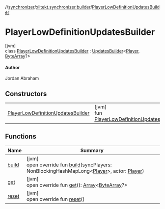 //[synchronizer](../../../index.md)/[xlitekt.synchronizer.builder](../index.md)/[PlayerLowDefinitionUpdatesBuilder](index.md)

# PlayerLowDefinitionUpdatesBuilder

[jvm]\
class [PlayerLowDefinitionUpdatesBuilder](index.md) : [UpdatesBuilder](../-updates-builder/index.md)&lt;[Player](../../../../game/game/xlitekt.game.actor.player/-player/index.md), [ByteArray](https://kotlinlang.org/api/latest/jvm/stdlib/kotlin/-byte-array/index.html)?&gt; 

#### Author

Jordan Abraham

## Constructors

| | |
|---|---|
| [PlayerLowDefinitionUpdatesBuilder](-player-low-definition-updates-builder.md) | [jvm]<br>fun [PlayerLowDefinitionUpdatesBuilder](-player-low-definition-updates-builder.md)() |

## Functions

| Name | Summary |
|---|---|
| [build](build.md) | [jvm]<br>open override fun [build](build.md)(syncPlayers: NonBlockingHashMapLong&lt;[Player](../../../../game/game/xlitekt.game.actor.player/-player/index.md)&gt;, actor: [Player](../../../../game/game/xlitekt.game.actor.player/-player/index.md)) |
| [get](get.md) | [jvm]<br>open override fun [get](get.md)(): [Array](https://kotlinlang.org/api/latest/jvm/stdlib/kotlin/-array/index.html)&lt;[ByteArray](https://kotlinlang.org/api/latest/jvm/stdlib/kotlin/-byte-array/index.html)?&gt; |
| [reset](reset.md) | [jvm]<br>open override fun [reset](reset.md)() |
